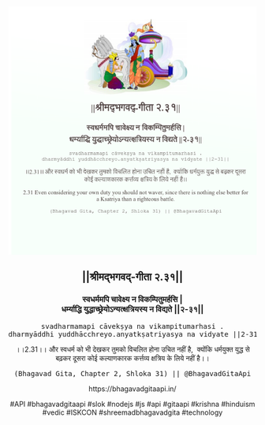 <img src="../../asset/BG_2_31.png"/>
<center><h2>||श्रीमद्‍भगवद्‍-गीता २.३१||</h2>
<h3>स्वधर्ममपि चावेक्ष्य न विकम्पितुमर्हसि |<br/>धर्म्याद्धि युद्धाच्छ्रेयोऽन्यत्क्षत्रियस्य न विद्यते ||२-३१||</h3>
<pre>svadharmamapi cāvekṣya na vikampitumarhasi .<br/>dharmyāddhi yuddhācchreyo.anyatkṣatriyasya na vidyate ||2-31||</pre>
<p>।।2.31।। और स्वधर्म को भी देखकर तुमको विचलित होना उचित नहीं है,  क्योंकि धर्मयुक्त युद्ध से बढ़कर दूसरा कोई कल्याणकारक कर्त्तव्य क्षत्रिय के लिये नहीं है।।</p>
<pre>(Bhagavad Gita, Chapter 2, Shloka 31) || @BhagavadGitaApi</pre><p>https://bhagavadgitaapi.in/</p><p>#API #bhagavadgitaapi #slok #nodejs #js #api #gitaapi #krishna #hinduism #vedic #ISKCON #shreemadbhagavadgita #technology</p></center>